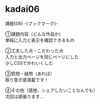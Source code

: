 # kadai06

課題{06} -{ブックマーク}-

①課題内容（どんな作品か）<br>
単純に入力と表示を確認できるもの

②工夫した点・こだわった点<br>
入力と出力ページを同じページにした<br>
少しCSSでかわいくした<br>

③質問・疑問（あれば）<br>
取り急ぎ感満載です！

④その他（感想、シェアしたいことなんでも）<br>
次回は頑張ります…
